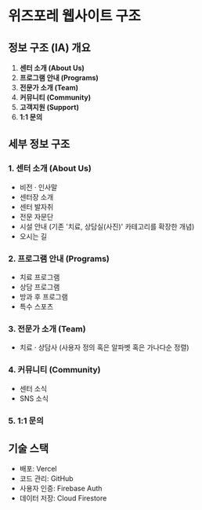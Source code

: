 # 위즈포레 웹사이트 구조


## 정보 구조 (IA) 개요

1. **센터 소개 (About Us)**
2. **프로그램 안내 (Programs)**
3. **전문가 소개 (Team)**
4. **커뮤니티 (Community)**
5. **고객지원 (Support)**
6. **1:1 문의**

## 세부 정보 구조

### 1. 센터 소개 (About Us)
* 비전 · 인사말
* 센터장 소개
* 센터 발자취
* 전문 자문단
* 시설 안내 (기존 '치료, 상담실(사진)' 카테고리를 확장한 개념)
* 오시는 길

### 2. 프로그램 안내 (Programs)
* 치료 프로그램
* 상담 프로그램
* 방과 후 프로그램
* 특수 스포츠

### 3. 전문가 소개 (Team)
* 치료 · 상담사 (사용자 정의 혹은 알파벳 혹은 가나다순 정렬)

### 4. 커뮤니티 (Community)
* 센터 소식
* SNS 소식

### 5. 1:1 문의

## 기술 스택
- 배포: Vercel
- 코드 관리: GitHub
- 사용자 인증: Firebase Auth
- 데이터 저장: Cloud Firestore
